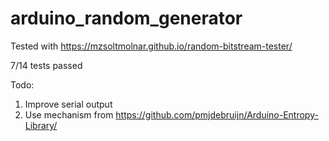 # arduino_random_generator
Tested with https://mzsoltmolnar.github.io/random-bitstream-tester/

7/14 tests passed

Todo:
1. Improve serial output
2. Use mechanism from https://github.com/pmjdebruijn/Arduino-Entropy-Library/
